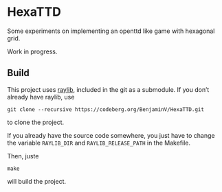 # HexaTTD

Some experiments on implementing an openttd like game with hexagonal grid.

Work in progress.

## Build

This project uses [raylib](raylib.com), included in the git as a submodule. If
you don’t already have raylib, use 
```
git clone --recursive https://codeberg.org/BenjaminV/HexaTTD.git
```
to clone the project.

If you already have the source code somewhere, you just have to change the
variable `RAYLIB_DIR` and `RAYLIB_RELEASE_PATH` in the Makefile.

Then, juste
```
make
```
will build the project.
